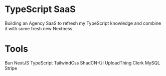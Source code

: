 # TypeScript SaaS

Building an Agency SaaS to refresh my TypeScript knowledge and combine it with some fresh new Nextness.

# Tools

Bun
NextJS
TypeScript
TailwindCss
ShadCN-UI
UploadThing
Clerk
MySQL
Stripe
